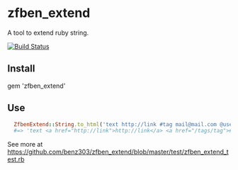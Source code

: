 # zfben_extend

A tool to extend ruby string.

[![Build Status](https://secure.travis-ci.org/benz303/zfben_extend.png)](http://travis-ci.org/benz303/zfben_extend)

## Install

  gem 'zfben_extend'

## Use

```ruby
  ZfbenExtend::String.to_html('text http://link #tag mail@mail.com @user text')
  #=> 'text <a href="http://link">http://link</a> <a href="/tags/tag">#tag</a> <a href="mailto:mail@mail.com">mail@mail.com</a> <a href="/users/user">@user</a> text'
```

See more at https://github.com/benz303/zfben_extend/blob/master/test/zfben_extend_test.rb
